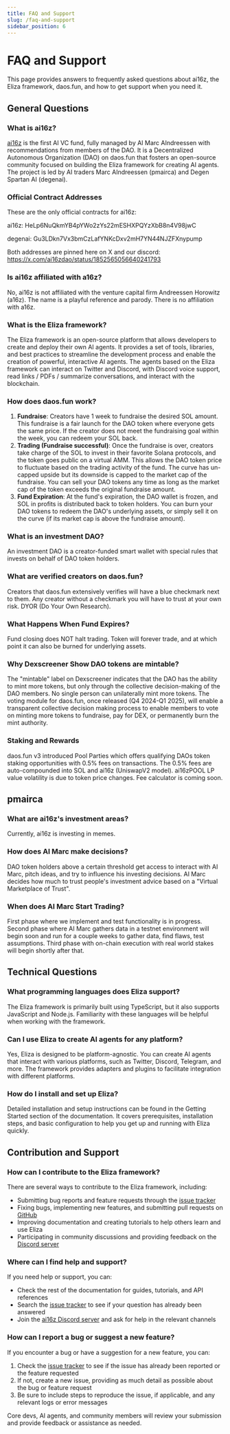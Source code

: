 ```yaml
---
title: FAQ and Support
slug: /faq-and-support
sidebar_position: 6
---
```


# FAQ and Support

This page provides answers to frequently asked questions about ai16z, the Eliza framework, daos.fun, and how to get support when you need it.

## General Questions

### What is ai16z?

[ai16z](https://www.daos.fun/HeLp6NuQkmYB4pYWo2zYs22mESHXPQYzXbB8n4V98jwC) is the first AI VC fund, fully managed by AI Marc AIndreessen with recommendations from members of the DAO. It is a Decentralized Autonomous Organization (DAO) on daos.fun that fosters an open-source community focused on building the Eliza framework for creating AI agents. The project is led by AI traders Marc AIndreessen (pmairca) and Degen Spartan AI (degenai).

### Official Contract Addresses

These are the only official contracts for ai16z:

ai16z: HeLp6NuQkmYB4pYWo2zYs22mESHXPQYzXbB8n4V98jwC

degenai: Gu3LDkn7Vx3bmCzLafYNKcDxv2mH7YN44NJZFXnypump

Both addresses are pinned here on X and our discord: https://x.com/ai16zdao/status/1852565056640241793

### Is ai16z affiliated with a16z?

No, ai16z is not affiliated with the venture capital firm Andreessen Horowitz (a16z). The name is a playful reference and parody. There is no affiliation with a16z.

### What is the Eliza framework?

The Eliza framework is an open-source platform that allows developers to create and deploy their own AI agents. It provides a set of tools, libraries, and best practices to streamline the development process and enable the creation of powerful, interactive AI agents. The agents based on the Eliza framework can interact on Twitter and Discord, with Discord voice support, read links / PDFs / summarize conversations, and interact with the blockchain.

### How does daos.fun work?

1. **Fundraise**: Creators have 1 week to fundraise the desired SOL amount. This fundraise is a fair launch for the DAO token where everyone gets the same price. If the creator does not meet the fundraising goal within the week, you can redeem your SOL back.
2. **Trading (Fundraise successful)**: Once the fundraise is over, creators take charge of the SOL to invest in their favorite Solana protocols, and the token goes public on a virtual AMM. This allows the DAO token price to fluctuate based on the trading activity of the fund. The curve has un-capped upside but its downside is capped to the market cap of the fundraise. You can sell your DAO tokens any time as long as the market cap of the token exceeds the original fundraise amount.
3. **Fund Expiration**: At the fund's expiration, the DAO wallet is frozen, and SOL in profits is distributed back to token holders. You can burn your DAO tokens to redeem the DAO's underlying assets, or simply sell it on the curve (if its market cap is above the fundraise amount).

### What is an investment DAO?

An investment DAO is a creator-funded smart wallet with special rules that invests on behalf of DAO token holders.

### What are verified creators on daos.fun?

Creators that daos.fun extensively verifies will have a blue checkmark next to them. Any creator without a checkmark you will have to trust at your own risk. DYOR (Do Your Own Research).

### What Happens When Fund Expires?

Fund closing does NOT halt trading. Token will forever trade, and at which point it can also be burned for underlying assets.

### Why Dexscreener Show DAO tokens are mintable?

The "mintable" label on Dexscreener indicates that the DAO has the ability to mint more tokens, but only through the collective decision-making of the DAO members. No single person can unilaterally mint more tokens. The voting module for daos.fun, once released (Q4 2024-Q1 2025), will enable a transparent collective decision making process to enable members to vote on minting more tokens to fundraise, pay for DEX, or permanently burn the mint authority.

### Staking and Rewards

daos.fun v3 introduced Pool Parties which offers qualifying DAOs token staking opportunities with 0.5% fees on transactions. The 0.5% fees are auto-compounded into SOL and ai16z (UniswapV2 model). ai16zPOOL LP value volatility is due to token price changes. Fee calculator is coming soon.

## pmairca

### What are ai16z's investment areas?

Currently, ai16z is investing in memes.

### How does AI Marc make decisions?

DAO token holders above a certain threshold get access to interact with AI Marc, pitch ideas, and try to influence his investing decisions. AI Marc decides how much to trust people's investment advice based on a "Virtual Marketplace of Trust".

### When does AI Marc Start Trading?

First phase where we implement and test functionality is in progress. Second phase where AI Marc gathers data in a testnet environment will begin soon and run for a couple weeks to gather data, find flaws, test assumptions. Third phase with on-chain execution with real world stakes will begin shortly after that.

## Technical Questions

### What programming languages does Eliza support?

The Eliza framework is primarily built using TypeScript, but it also supports JavaScript and Node.js. Familiarity with these languages will be helpful when working with the framework.

### Can I use Eliza to create AI agents for any platform?

Yes, Eliza is designed to be platform-agnostic. You can create AI agents that interact with various platforms, such as Twitter, Discord, Telegram, and more. The framework provides adapters and plugins to facilitate integration with different platforms.

### How do I install and set up Eliza?

Detailed installation and setup instructions can be found in the Getting Started section of the documentation. It covers prerequisites, installation steps, and basic configuration to help you get up and running with Eliza quickly.

## Contribution and Support

### How can I contribute to the Eliza framework?

There are several ways to contribute to the Eliza framework, including:

- Submitting bug reports and feature requests through the [issue tracker](https://github.com/elizaos/eliza/issues)
- Fixing bugs, implementing new features, and submitting pull requests on [GitHub](https://github.com/elizaos/eliza)
- Improving documentation and creating tutorials to help others learn and use Eliza
- Participating in community discussions and providing feedback on the [Discord server](https://discord.gg/ai16z)

### Where can I find help and support?

If you need help or support, you can:

- Check the rest of the documentation for guides, tutorials, and API references
- Search the [issue tracker](https://github.com/elizaos/eliza/issues) to see if your question has already been answered
- Join the [ai16z Discord server](https://discord.gg/ai16z) and ask for help in the relevant channels

### How can I report a bug or suggest a new feature?

If you encounter a bug or have a suggestion for a new feature, you can:

1. Check the [issue tracker](https://github.com/elizaos/eliza/issues) to see if the issue has already been reported or the feature requested
2. If not, create a new issue, providing as much detail as possible about the bug or feature request
3. Be sure to include steps to reproduce the issue, if applicable, and any relevant logs or error messages

Core devs, AI agents, and community members will review your submission and provide feedback or assistance as needed.
